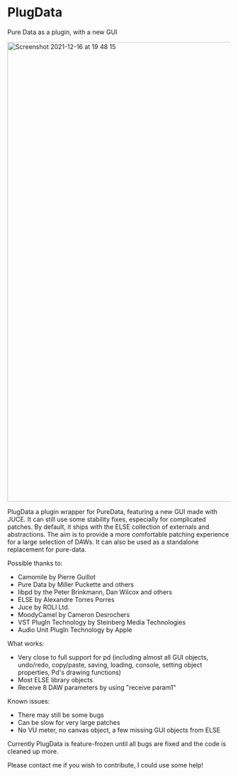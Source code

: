# PlugData
Pure Data as a plugin, with a new GUI

<img width="1036" alt="Screenshot 2021-12-16 at 19 48 15" src="https://user-images.githubusercontent.com/44585538/146430994-594bb591-83e0-4da1-9bae-49e62054bef1.png">



PlugData a plugin wrapper for PureData, featuring a new GUI made with JUCE. It can still use some stability fixes, especially for complicated patches. By default, it ships with the ELSE collection of externals and abstractions. The aim is to provide a more comfortable patching experience for a large selection of DAWs. It can also be used as a standalone replacement for pure-data.

Possible thanks to:

- Camomile by Pierre Guillot
- Pure Data by Miller Puckette and others
- libpd by the Peter Brinkmann, Dan Wilcox and others
- ELSE by Alexandre Torres Porres
- Juce by ROLI Ltd.
- MoodyCamel by Cameron Desrochers
- VST PlugIn Technology by Steinberg Media Technologies
- Audio Unit PlugIn Technology by Apple

What works:
- Very close to full support for pd (including almost all GUI objects, undo/redo, copy/paste, saving, loading, console, setting object properties, Pd's drawing functions)
- Most ELSE library objects
- Receive 8 DAW parameters by using "receive param1"


Known issues:
- There may still be some bugs
- Can be slow for very large patches
- No VU meter, no canvas object, a few missing GUI objects from ELSE

Currently PlugData is feature-frozen until all bugs are fixed and the code is cleaned up more.


Please contact me if you wish to contribute, I could use some help!
